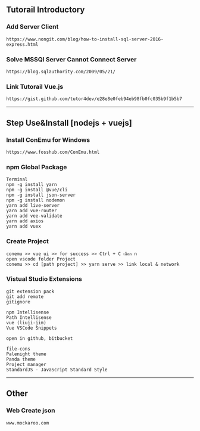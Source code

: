 ## Tutorail Introductory
### Add Server Client
````
https://www.nongit.com/blog/how-to-install-sql-server-2016-express.html
````

### Solve MSSQl Server Cannot Connect Server
````
https://blog.sqlauthority.com/2009/05/21/
````

### Link Tutorail Vue.js
````
https://gist.github.com/tutor4dev/e28e8e0feb94eb98fb0fc035b9f1b5b7
````

---------------------------------------------------------------------------------------------------------
## Step Use&Install [nodejs + vuejs]
### Install ConEmu for Windows
````
https://www.fosshub.com/ConEmu.html
````

### npm Global Package
````
Terminal
npm -g install yarn
npm -g install @vue/cli
npm -g install json-server
npm -g install nodemon
yarn add live-server
yarn add vue-router
yarn add vee-validate
yarn add axios
yarn add vuex
````

### Create Project
````
conemu >> vue ui >> for success >> Ctrl + C เลือก n
open vscode folder Project
conemu >> cd [path project] >> yarn serve >> link local & network
````

### Vistual Studio Extensions
````
git extension pack
git add remote
gitignore

npm Intellisense
Path Intellisense
vue (liuji-jim)
Vue VSCode Snippets

open in github, bitbucket

file-cons
Palenight theme
Panda theme
Project manager
StandardJS - JavaScript Standard Style
````
---------------------------------------------------------------------------------------------------------
## Other
### Web Create json
````
www.mockaroo.com
````
